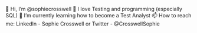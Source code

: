 👋 Hi, I’m @sophiecrosswell
👀 I love Testing and programming (especially SQL)
🌱 I’m currently learning how to become a Test Analyst
📫 How to reach me: LinkedIn - Sophie Crosswell or Twitter - @CrosswellSophie

<!---
sophiecrosswell/sophiecrosswell is a ✨ special ✨ repository because its `README.md` (this file) appears on your GitHub profile.
You can click the Preview link to take a look at your changes.
--->

